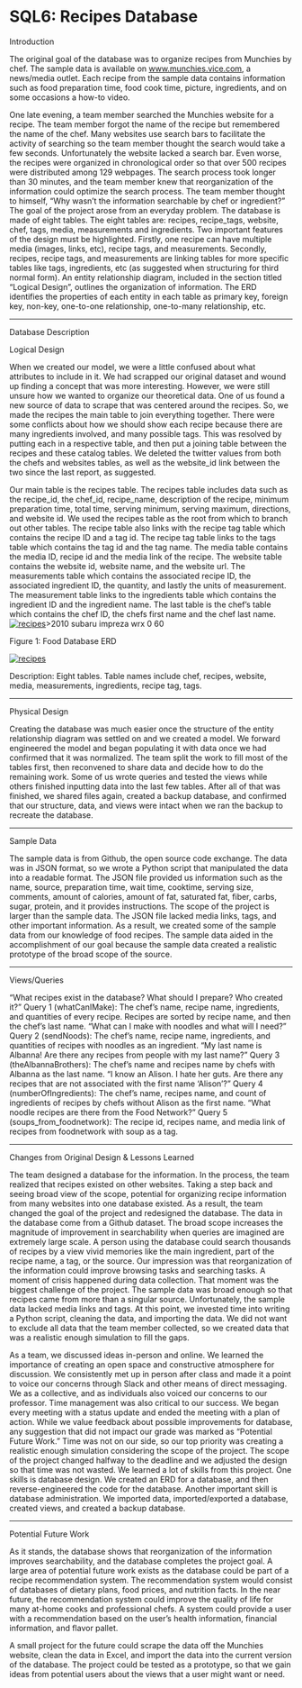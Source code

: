 # SQL6: Recipes Database


Introduction

The original goal of the database was to organize recipes from Munchies by chef. The sample data is available on www.munchies.vice.com, a news/media outlet. Each recipe from the sample data contains information such as food preparation time, food cook time, picture, ingredients, and on some occasions a how-to video. 

One late evening, a team member searched the Munchies website for a recipe. The team member forgot the name of the recipe but remembered the name of the chef. Many websites use search bars to facilitate the activity of searching so the team member thought the search would take a few seconds. Unfortunately the website lacked a search bar. Even worse, the recipes were organized in chronological order so that over 500 recipes were distributed among 129 webpages. The search process took longer than 30 minutes, and the team member knew that reorganization of the information could optimize the search process. The team member thought to himself, “Why wasn’t the information searchable by chef or ingredient?” The goal of the project arose from an everyday problem. 
The database is made of eight tables. The eight tables are: recipes, recipe_tags, website, chef, tags, media, measurements and ingredients. Two important features of the design must be highlighted. Firstly, one recipe can have multiple media (images, links, etc), recipe tags, and measurements. Secondly, recipes, recipe tags, and measurements are linking tables for more specific tables like tags, ingredients, etc (as suggested when structuring for third normal form). An entity relationship diagram, included in the section titled “Logical Design”, outlines the organization of information. The ERD identifies the properties of each entity in each table as primary key, foreign key, non-key, one-to-one relationship, one-to-many relationship, etc.

---------
 
Database Description

Logical Design


When we created our model, we were a little confused about what attributes to include in  it. We had scrapped our original dataset and wound up finding a concept that was more interesting. However, we were still unsure how we wanted to organize our theoretical data. One of us found a new source of data to scrape that was centered around the recipes. So, we made the recipes the main table to join everything together. There were some conflicts about how we should show each recipe because there are  many ingredients involved, and many possible tags. This was resolved by putting each in a respective table, and then put a joining table between the recipes and these catalog tables. We deleted the twitter values from both the chefs and websites tables, as well as the website_id link between the two since the last report, as suggested.

Our main table is the recipes table. The recipes table includes data such as the recipe_id, the chef_id, recipe_name, description of the recipe, minimum preparation time, total time, serving minimum, serving maximum, directions, and website id. We used the recipes table as the root from which to branch out other tables. The recipe table also links with the recipe tag table which contains the recipe ID and a tag id. The recipe tag table links to the tags table which contains the tag id and the tag name. The media table contains the media ID, recipe id and the media link of the recipe. The website table contains the website id, website name, and the website url. The measurements table which contains the associated recipe ID, the associated ingredient ID, the quantity, and lastly the units of measurement. The measurement table links to the ingredients table which contains the ingredient ID and the ingredient name. The last table is the chef’s table which contains the chef ID, the chefs first name and the chef last name.
<a href="https://ibb.co/XSHbGgg"><img src="https://i.ibb.co/m6pGPww/recipes.png" alt="recipes" border="0"></a>>2010 subaru impreza wrx 0 60</a><br />




Figure 1: Food Database ERD

<a href="https://ibb.co/XSHbGgg"><img src="https://i.ibb.co/m6pGPww/recipes.png" alt="recipes" border="0"></a>
 
Description: Eight tables. Table names include chef, recipes, website, media, measurements, ingredients, recipe tag, tags.

-----------------

Physical Design 

Creating the database was much easier once the structure of the entity relationship diagram was settled on and we created a model. We forward engineered the model and began populating it with data once we had confirmed that it was normalized. The team split the work to fill most of the tables first, then reconvened to share data and decide how to do the remaining work. Some of us wrote queries and tested the views while others finished inputting data into the last few tables. After all of that was finished, we shared files again, created a backup database, and confirmed that our structure, data, and views were intact when we ran the backup to recreate the database.

------

Sample Data

The sample data is from Github, the open source code exchange. The data was in JSON format, so we wrote a Python script that manipulated the data into a readable format. The JSON file provided us information such as the name, source, preparation time, wait time, cooktime, serving size, comments, amount of calories, amount of fat, saturated fat, fiber, carbs, sugar, protein, and it provides instructions. The scope of the project is larger than the sample data. The JSON file lacked media links, tags, and other important information. As a result, we created some of the sample data from our knowledge of food recipes. The sample data aided in the accomplishment of our goal because the sample data created a realistic prototype of the broad scope of the source. 

--------

Views/Queries

“What recipes exist in the database? What should I prepare? Who created it?”
Query 1 (whatCanIMake): The chef’s name, recipe name, ingredients, and quantities of every recipe.  Recipes are sorted by recipe name, and then the chef’s last name. 
“What can I make with noodles and what will I need?”
Query 2 (sendNoods): The chef’s name, recipe name, ingredients, and quantities of recipes with noodles as an ingredient. 
“My last name is Albanna! Are there any recipes from people with my last name?”
Query 3 (theAlbannaBrothers): The chef’s name and recipes name by chefs with Albanna as the last name.
“I know an Alison. I hate her guts. Are there any recipes that are not associated with the first name ‘Alison’?”
Query 4 (numberOfIngredients): The chef’s name, recipes name, and count of ingredients of recipes by chefs without Alison as the first name.
“What noodle recipes are there from the Food Network?”
Query 5 (soups_from_foodnetwork): The recipe id, recipes name, and media link of recipes from foodnetwork with soup as a tag.

 

--------
 
Changes from Original Design & Lessons Learned

The team designed a database for the information. In the process, the team realized that recipes existed on other websites. Taking a step back and seeing broad view of the scope, potential for organizing recipe information from many websites into one database existed. As a result, the team changed the goal of the project and redesigned the database. The data in the database come from a Github dataset. The broad scope increases the magnitude of improvement in searchability when queries are imagined are extremely large scale. A person using the database could search thousands of recipes by a view vivid memories like the main ingredient, part of the recipe name, a tag, or the source. Our impression was that reorganization of the information could improve browsing tasks and searching tasks. 
A moment of crisis happened during data collection. That moment was the biggest challenge of the project. The sample data was broad enough so that recipes came from more than a singular source. Unfortunately, the sample data lacked media links and tags. At this point, we invested time into writing a Python script, cleaning the data, and importing the data. We did not want to exclude all data that the team member collected, so we created data that was a realistic enough simulation to fill the gaps.

As a team, we discussed ideas in-person and online. We learned the importance of creating an open space and constructive atmosphere for discussion. We consistently met up in person after class and made it a point to voice our concerns through Slack and other means of direct messaging. We as a collective, and as individuals also voiced our concerns to our professor. Time management was also critical to our success.  We began every meeting with a status update and ended the meeting with a plan of action. 
While we value feedback about possible improvements for database, any suggestion that did not impact our grade was marked as “Potential Future Work.” Time was not on our side, so our top priority was creating a realistic enough simulation considering the scope of the project. The scope of the project changed halfway to the deadline and we adjusted the design so that time was not wasted.
	We learned a lot of skills from this project. One skills is database design. We created an ERD for a database, and then reverse-engineered the code for the database. Another important skill is database administration. We imported data, imported/exported a database, created views, and created a backup database. 
 
 -----------
 
Potential Future Work

As it stands, the database shows that reorganization of the information improves searchability, and the database completes the project goal. A large area of potential future work exists as the database could be part of a recipe recommendation system. The recommendation system would consist of databases of dietary plans, food prices, and nutrition facts. In the near future, the recommendation system could improve the quality of life for many at-home cooks and professional chefs. A system could provide a user with a recommendation based on the user’s health information, financial information, and flavor pallet. 	

A small project for the future could scrape the data off the Munchies website, clean the data in Excel, and import the data into the current version of the database. The project could be tested as a prototype, so that we gain ideas from potential users about the views that a user might want or need. 
